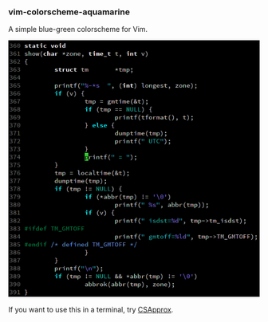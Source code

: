 ### vim-colorscheme-aquamarine

A simple blue-green colorscheme for Vim.

![Screenshot](screenshot.png)

If you want to use this in a terminal, try [CSApprox](https://www.vim.org/scripts/script.php?script_id=2390).
